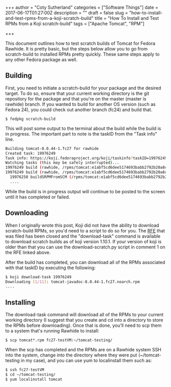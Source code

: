 +++
author = "Coty Sutherland"
categories = ["Software Things"]
date = 2017-06-17T01:27:00Z
description = ""
draft = false
slug = "how-to-install-and-test-rpms-from-a-koji-scratch-build"
title = "How To Install and Test RPMs from a Koji scratch-build"
tags = ["Apache Tomcat", "RPM"]

+++


This document outlines how to test scratch builds of Tomcat for Fedora Rawhide. It is pretty basic, but the steps below allow you to go from scratch-build to installed RPMs pretty quickly. These same steps apply to any other Fedora package as well.

## Building

First, you need to initiate a scratch-build for your package and the desired target. To do so, ensure that your current working directory is the git repository for the package and that you're on the master (master is rawhide) branch. If you wanted to build for another OS version (such as Fedora 24), you could check out another branch (fc24) and build that.

`$ fedpkg scratch-build`

This will post some output to the terminal about the build while the build is in progress. The important part to note is the taskID from the "Task info" line.

```bash
Building tomcat-8.0.44-1.fc27 for rawhide
Created task: 19976249
Task info: https://koji.fedoraproject.org/koji/taskinfo?taskID=19976249
Watching tasks (this may be safely interrupted)...
19976249 build (rawhide, /rpms/tomcat:e1abf5cd6dee5174693babb2792b20a8c5d35d43): free
19976249 build (rawhide, /rpms/tomcat:e1abf5cd6dee5174693babb2792b20a8c5d35d43): free -&amp;gt; open (buildhw-09.phx2.fedoraproject.org)
  19976250 buildSRPMFromSCM (/rpms/tomcat:e1abf5cd6dee5174693babb2792b20a8c5d35d43): open (buildvm-ppc64le-06.ppc.fedoraproject.org) 
  ....
```

While the build is in progress output will continue to be posted to the screen until it has completed or failed.

## Downloading

When I originally wrote this post, Koji did not have the ability to download scratch-build RPMs, so you'd need to a script to do so for you. The [RFE](https://bugzilla.redhat.com/show_bug.cgi?id=675140) that was filed has been closed and the "download-task" command is available to download scratch builds as of koji version 1.10.1. If your version of koji is older than that you can use the download-scratch.py script in comment 1 on the RFE linked above.

After the build has completed, you can download all of the RPMs associated with that taskID by executing the following:

```bash
$ koji download-task 19976249
Downloading [1/11]: tomcat-javadoc-8.0.44-1.fc27.noarch.rpm
....
```

## Installing

‍The download-task command will download all of the RPMs to your current working directory (I suggest that you create and cd into a directory to store the RPMs before downloading). Once that is done, you'll need to scp them to a system that's running Rawhide to install:

`$ scp tomcat*.rpm fc27-testVM:~/tomcat-testing/`

‍When the scp has completed and the RPMs are on a Rawhide system SSH into the system, change into the directory where they were put (~/tomcat-testing in my case), and you can use yum to localinstall them such as:

```bash
$ ssh fc27-testVM
$ cd ~/tomcat-testing/
$ yum localinstall tomcat
```



